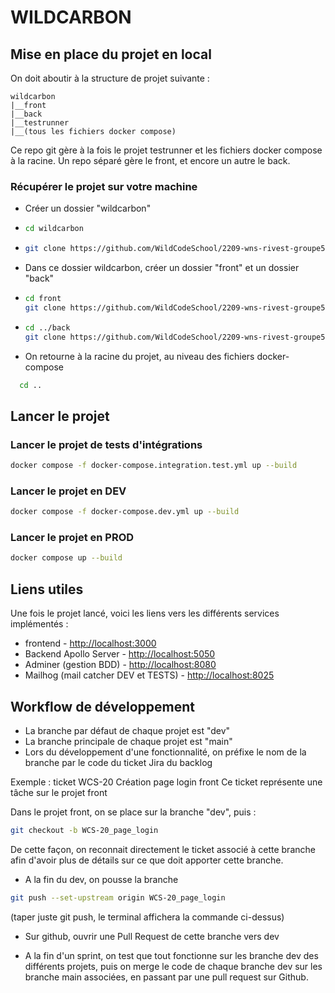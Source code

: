 # WILDCARBON

## Mise en place du projet en local

On doit aboutir à la structure de projet suivante :

```
wildcarbon
|__front
|__back
|__testrunner
|__(tous les fichiers docker compose)
```

Ce repo git gère à la fois le projet testrunner et les fichiers docker compose à la racine.
Un repo séparé gère le front, et encore un autre le back.

### Récupérer le projet sur votre machine

- Créer un dossier "wildcarbon"
- ```bash
  cd wildcarbon
  ```

- ```bash
  git clone https://github.com/WildCodeSchool/2209-wns-rivest-groupe5-root.git .
  ```
- Dans ce dossier wildcarbon, créer un dossier "front" et un dossier "back"
- ```bash
  cd front
  git clone https://github.com/WildCodeSchool/2209-wns-rivest-groupe5-front.git .
  ```
- ```bash
  cd ../back
  git clone https://github.com/WildCodeSchool/2209-wns-rivest-groupe5-back.git .
  ```
- On retourne à la racine du projet, au niveau des fichiers docker-compose

```bash
  cd ..
```

## Lancer le projet

### Lancer le projet de tests d'intégrations

```bash
docker compose -f docker-compose.integration.test.yml up --build
```

### Lancer le projet en DEV

```bash
docker compose -f docker-compose.dev.yml up --build
```

### Lancer le projet en PROD

```bash
docker compose up --build
```

## Liens utiles

Une fois le projet lancé, voici les liens vers les différents services implémentés :

- frontend - [http://localhost:3000](http://localhost:3000)
- Backend Apollo Server - [http://localhost:5050](http://localhost:5050)
- Adminer (gestion BDD) - [http://localhost:8080](http://localhost:8080)
- Mailhog (mail catcher DEV et TESTS) - [http://localhost:8025](http://localhost:8025)

## Workflow de développement

- La branche par défaut de chaque projet est "dev"
- La branche principale de chaque projet est "main"
- Lors du développement d'une fonctionnalité, on préfixe le nom de la branche par le code du ticket Jira du backlog

Exemple : ticket WCS-20 Création page login front
Ce ticket représente une tâche sur le projet front

Dans le projet front, on se place sur la branche "dev", puis :

```bash
git checkout -b WCS-20_page_login
```

De cette façon, on reconnait directement le ticket associé à cette branche afin d'avoir plus de détails sur ce que doit apporter cette branche.

- A la fin du dev, on pousse la branche

```bash
git push --set-upstream origin WCS-20_page_login
```

(taper juste git push, le terminal affichera la commande ci-dessus)

- Sur github, ouvrir une Pull Request de cette branche vers dev

- A la fin d'un sprint, on test que tout fonctionne sur les branche dev des différents projets, puis on merge le code de chaque branche dev sur les branche main associées, en passant par une pull request sur Github.
